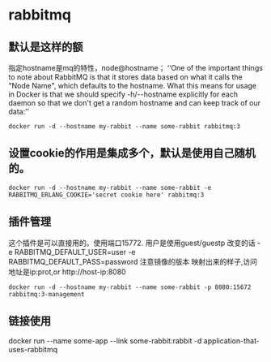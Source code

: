 rabbitmq 
===


默认是这样的额
---
指定hostname是mq的特性，node@hostname；
‘‘One of the important things to note about RabbitMQ is that it stores data based on what it calls the "Node Name", which defaults to the hostname. What this means for usage in Docker is that we should specify -h/--hostname explicitly for each daemon so that we don't get a random hostname and can keep track of our data:’’
```
docker run -d --hostname my-rabbit --name some-rabbit rabbitmq:3
```

设置cookie的作用是集成多个，默认是使用自己随机的。
---
```
docker run -d --hostname my-rabbit --name some-rabbit -e RABBITMQ_ERLANG_COOKIE='secret cookie here' rabbitmq:3
```

插件管理
---
这个插件是可以直接用的。使用端口15772.  用户是使用guest/guestp 改变的话 -e RABBITMQ_DEFAULT_USER=user -e RABBITMQ_DEFAULT_PASS=password 
注意镜像的版本
映射出来的样子,访问地址是ip:prot,or  http://host-ip:8080
```
docker run -d --hostname my-rabbit --name some-rabbit -p 8080:15672 rabbitmq:3-management
```
链接使用
---
 docker run --name some-app --link some-rabbit:rabbit -d application-that-uses-rabbitmq
